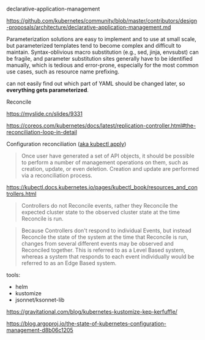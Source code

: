 declarative-application-management

https://github.com/kubernetes/community/blob/master/contributors/design-proposals/architecture/declarative-application-management.md

Parameterization solutions are easy to implement and to use at small scale, but parameterized templates tend to become complex and difficult to maintain. Syntax-oblivious macro substitution (e.g., sed, jinja, envsubst) can be fragile, and parameter substitution sites generally have to be identified manually, which is tedious and error-prone, especially for the most common use cases, such as resource name prefixing.

can not easily find out which part of YAML should be changed later, so **everything gets parameterized**.


Reconcile 

https://myslide.cn/slides/9331

https://coreos.com/kubernetes/docs/latest/replication-controller.html#the-reconciliation-loop-in-detail



Configuration reconciliation ([aka kubectl apply](https://github.com/kubernetes/kubernetes/issues/1702))

> Once user have generated a set of API objects, it should be possible to perform a number of management operations on them, such as creation, update, or even deletion. Creation and update are performed via a reconciliation process.

https://kubectl.docs.kubernetes.io/pages/kubectl_book/resources_and_controllers.html

> Controllers do not Reconcile events, rather they Reconcile the expected cluster state to the observed cluster state at the time Reconcile is run.

> Because Controllers don't respond to individual Events, but instead Reconcile the state of the system at the time that Reconcile is run, changes from several different events may be observed and Reconciled together. This is referred to as a Level Based system, whereas a system that responds to each event individually would be referred to as an Edge Based system.


tools:
- helm
- kustomize
- jsonnet/ksonnet-lib

https://gravitational.com/blog/kubernetes-kustomize-kep-kerfuffle/

https://blog.argoproj.io/the-state-of-kubernetes-configuration-management-d8b06c1205
